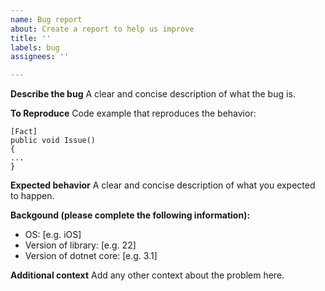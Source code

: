 ```yaml
---
name: Bug report
about: Create a report to help us improve
title: ''
labels: bug
assignees: ''

---
```


**Describe the bug**
A clear and concise description of what the bug is.

**To Reproduce**
Code example that reproduces the behavior:
```
[Fact]
public void Issue()
{
...
}
```

**Expected behavior**
A clear and concise description of what you expected to happen.

**Backgound (please complete the following information):**
 - OS: [e.g. iOS]
 - Version of library: [e.g. 22]
 - Version of dotnet core: [e.g. 3.1]

**Additional context**
Add any other context about the problem here.
